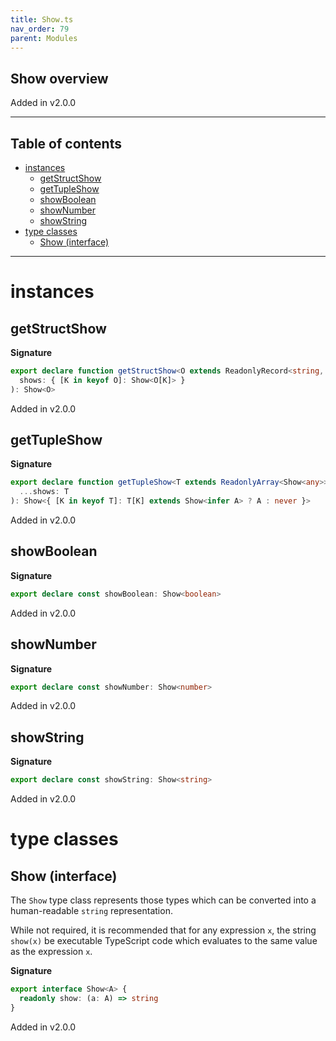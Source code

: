 ```yaml
---
title: Show.ts
nav_order: 79
parent: Modules
---
```


## Show overview

Added in v2.0.0

---

<h2 class="text-delta">Table of contents</h2>

- [instances](#instances)
  - [getStructShow](#getstructshow)
  - [getTupleShow](#gettupleshow)
  - [showBoolean](#showboolean)
  - [showNumber](#shownumber)
  - [showString](#showstring)
- [type classes](#type-classes)
  - [Show (interface)](#show-interface)

---

# instances

## getStructShow

**Signature**

```ts
export declare function getStructShow<O extends ReadonlyRecord<string, any>>(
  shows: { [K in keyof O]: Show<O[K]> }
): Show<O>
```

Added in v2.0.0

## getTupleShow

**Signature**

```ts
export declare function getTupleShow<T extends ReadonlyArray<Show<any>>>(
  ...shows: T
): Show<{ [K in keyof T]: T[K] extends Show<infer A> ? A : never }>
```

Added in v2.0.0

## showBoolean

**Signature**

```ts
export declare const showBoolean: Show<boolean>
```

Added in v2.0.0

## showNumber

**Signature**

```ts
export declare const showNumber: Show<number>
```

Added in v2.0.0

## showString

**Signature**

```ts
export declare const showString: Show<string>
```

Added in v2.0.0

# type classes

## Show (interface)

The `Show` type class represents those types which can be converted into
a human-readable `string` representation.

While not required, it is recommended that for any expression `x`, the
string `show(x)` be executable TypeScript code which evaluates to the same
value as the expression `x`.

**Signature**

```ts
export interface Show<A> {
  readonly show: (a: A) => string
}
```

Added in v2.0.0
